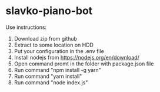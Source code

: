# slavko-piano-bot
Use instructions:
1. Download zip from github
2. Extract to some location on HDD
3. Put your configuration in the .env file
4. Install nodejs from https://nodejs.org/en/download/
5. Open command promt in the folder with package.json file 
6. Run command "npm install -g yarn"
7. Run command "yarn install"
8. Run command "node index.js" 
